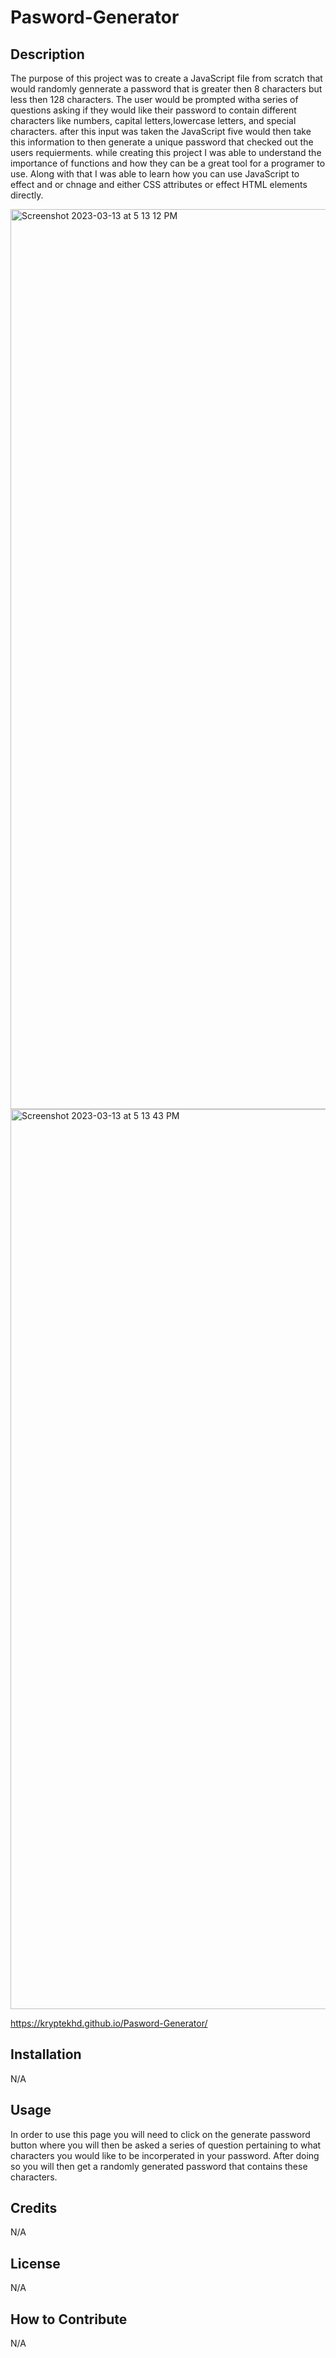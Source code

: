 # Pasword-Generator

## Description

The purpose of this project was to create a JavaScript file from scratch that would randomly gennerate a password that is greater then 8 characters but less then 128 characters. The user would be prompted witha series of questions asking if they would like their password to contain different characters like numbers, capital letters,lowercase letters, and special characters. after this input was taken the JavaScript five would then take this information to then generate a unique password that checked out the users requierments.
    while creating this project I was able to understand the importance of functions and how they can be a great tool for a programer to use. Along with that I was able to learn how you can use JavaScript to effect and or chnage and either CSS attributes or effect HTML elements directly. 

<img width="1440" alt="Screenshot 2023-03-13 at 5 13 12 PM" src="https://user-images.githubusercontent.com/125928091/224859765-92562772-e15d-408e-96ca-f108c689e4f9.png">


<img width="1440" alt="Screenshot 2023-03-13 at 5 13 43 PM" src="https://user-images.githubusercontent.com/125928091/224859806-99e70af0-c389-4ef9-9fdb-0d7377c8a3eb.png">

https://kryptekhd.github.io/Pasword-Generator/

## Installation

N/A

## Usage

In order to use this page you will need to click on the generate password button where you will then be asked a series of question pertaining to what characters you would like to be incorperated in your password. After doing so you will then get a randomly generated password that contains these characters. 


## Credits

N/A

## License

N/A




## How to Contribute
N/A

